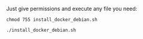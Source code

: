 Just give permissions and execute any file you need:
```
chmod 755 install_docker_debian.sh

./install_docker_debian.sh
```